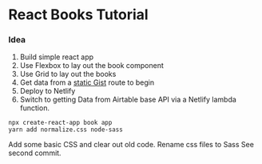 # React Books Tutorial

### Idea

1. Build simple react app
2. Use Flexbox to lay out the book component
3. Use Grid to lay out the books
4. Get data from a [static Gist](https://gist.githubusercontent.com/dannysmith/0e203810e2561d235fad1175487b43c3/raw/5e4bb34d44c00f2ad2a5d0d1fdcb93fc3364a0d2/books.json) route to begin
5. Deploy to Netlify
6. Switch to getting Data from Airtable base API via a Netlify lambda function.

```shell
npx create-react-app book app
yarn add normalize.css node-sass
```

Add some basic CSS and clear out old code. Rename css files to Sass See second commit.
